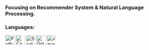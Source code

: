 
### Focusing on Recommender System & Natural Language Processing.

### Languages:

<img align="left" alt="Python" width="30px" src="https://img.icons8.com/color/48/000000/python.png" />
<img align="left" alt="C++" width="30px" src="https://img.icons8.com/color/48/000000/c-plus-plus-logo.png" />
<img align="left" alt="Scala" width="30px" src="https://img.icons8.com/dusk/50/000000/scala.png" />
<img align="left" alt="Golang" width="30px" src="https://img.icons8.com/color/48/000000/golang.png" />
<img align="left" alt="Java" width="30px" src="https://img.icons8.com/color/50/000000/java-coffee-cup-logo.png" />

<br />

